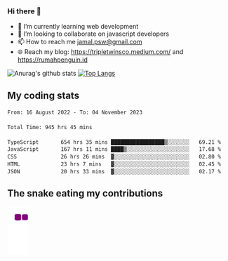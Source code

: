 ### Hi there 👋

<!--
**padepokanpenguin/padepokanpenguin** is a ✨ _special_ ✨ repository because its `README.md` (this file) appears on your GitHub profile.
-->

- 🌱 I’m currently learning  web development
- 👯 I’m looking to collaborate on javascript developers
- 📫 How to reach me jamal.psw@gmail.com
- 🌐 Reach my blog:
   https://tripletwinsco.medium.com/ and
   https://rumahpenguin.id

![Anurag's github stats](https://github-readme-stats.vercel.app/api?username=padepokanpenguin&count_private=true&disable_animations=false&show_icons=true&theme=default)
[![Top Langs](https://github-readme-stats.vercel.app/api/top-langs/?username=padepokanpenguin&theme=default&layout=compact)](https://github.com/padepokanpenguin)

## My coding stats

<!--START_SECTION:waka-->

```txt
From: 16 August 2022 - To: 04 November 2023

Total Time: 945 hrs 45 mins

TypeScript       654 hrs 35 mins █████████████████▒░░░░░░░   69.21 %
JavaScript       167 hrs 11 mins ████▒░░░░░░░░░░░░░░░░░░░░   17.68 %
CSS              26 hrs 26 mins  ▓░░░░░░░░░░░░░░░░░░░░░░░░   02.80 %
HTML             23 hrs 7 mins   ▓░░░░░░░░░░░░░░░░░░░░░░░░   02.45 %
JSON             20 hrs 33 mins  ▓░░░░░░░░░░░░░░░░░░░░░░░░   02.17 %
```

<!--END_SECTION:waka-->


## The snake eating my contributions
![snake gif](https://github.com/padepokanpenguin/padepokanpenguin/blob/output/github-contribution-grid-snake.gif)
